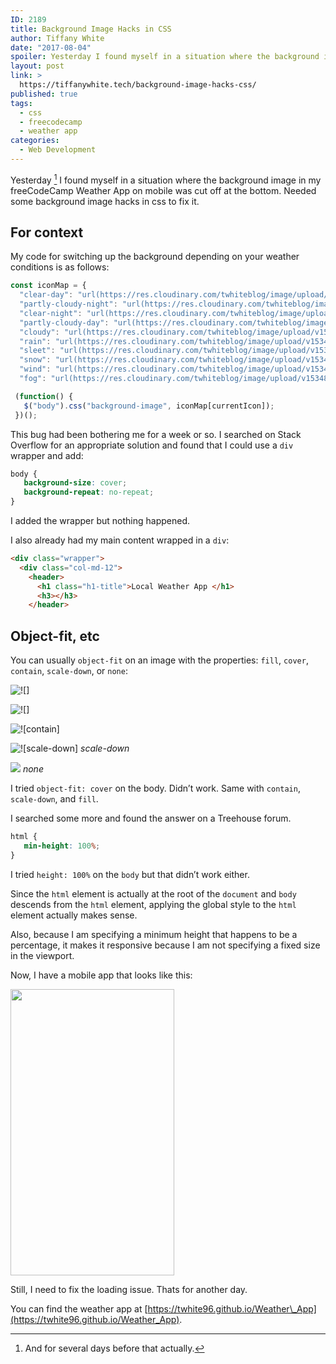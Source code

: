 ```yaml
---
ID: 2189
title: Background Image Hacks in CSS
author: Tiffany White
date: "2017-08-04"
spoiler: Yesterday I found myself in a situation where the background image in my freeCodeCamp Weather App on mobile was cut off at the bottom. Needed some background image hacks in css to fix it.
layout: post
link: >
  https://tiffanywhite.tech/background-image-hacks-css/
published: true
tags:
  - css
  - freecodecamp
  - weather app
categories:
  - Web Development
---
```



Yesterday [^1] I found myself in a situation where the background image in my freeCodeCamp Weather App on mobile was cut off at the bottom. Needed some background image hacks in css to fix it.

## For context

My code for switching up the background depending on your weather conditions is as follows:

```javascript
const iconMap = {
  "clear-day": "url(https://res.cloudinary.com/twhiteblog/image/upload/v1534887427/Weather%20App%20Images/sunny.jpg)",
  "partly-cloudy-night": "url(https://res.cloudinary.com/twhiteblog/image/upload/v1534887409/Weather%20App%20Imafineas-anton-136459_copy.jpg)",
  "clear-night": "url(https://res.cloudinary.com/twhiteblog/image/upload/v1534887421/Weather%20App%20Images/sam-mcjunkin-38078.jpg)",
  "partly-cloudy-day": "url(https://res.cloudinary.com/twhiteblog/image/upload/v1534887413/Weather%20App%20Images/jeff-nafura-294909.",
  "cloudy": "url(https://res.cloudinary.com/twhiteblog/image/upload/v1534887428/Weather%20App%20Images/jonatan-pie-260835.jpg)",
  "rain": "url(https://res.cloudinary.com/twhiteblog/image/upload/v1534887410/Weather%20App%20Images/3opt_rain.jpg)",
  "sleet": "url(https://res.cloudinary.com/twhiteblog/image/upload/v1534887412/Weather%20App%20Images/jonatan-pie-190398.jpg)",
  "snow": "url(https://res.cloudinary.com/twhiteblog/image/upload/v1534887417/Weather%20App%20Images/snow.jpg)",
  "wind": "url(https://res.cloudinary.com/twhiteblog/image/upload/v1534887424/Weather%20App%20Images/jon-flobrant-2845.jpg)",
  "fog": "url(https://res.cloudinary.com/twhiteblog/image/upload/v1534887392/Weather%20App%20Images/elaine-li-416.jpg)"

 (function() {
   $("body").css("background-image", iconMap[currentIcon]);
 })();

```

This bug had been bothering me for a week or so. I searched on Stack Overflow for an appropriate solution and found that I could use a `div` wrapper and add:

```css
body {
   background-size: cover;
   background-repeat: no-repeat;
}
```

I added the wrapper but nothing happened.

I also already had my main content wrapped in a `div`:

```html
<div class="wrapper">
  <div class="col-md-12">
    <header>
      <h1 class="h1-title">Local Weather App </h1>
      <h3></h3>
    </header>
```
## Object-fit, etc

You can usually `object-fit` on an image with the properties: `fill`, `cover`, `contain`, `scale-down`, or `none`:

![![]](https://res.cloudinary.com/twhiteblog/image/upload/v1527285535/fill_pdgsiz.jpg)

![![]](https://res.cloudinary.com/twhiteblog/image/upload/v1527285814/cover_ewgvo4.jpg)

![![contain]](https://res.cloudinary.com/twhiteblog/image/upload/v1527285527/contain_au90pq.jpg)

![![scale-down]](https://res.cloudinary.com/twhiteblog/image/upload/v1527285644/scaled_down_vm42wb.jpg)
*scale-down*

![](https://res.cloudinary.com/twhiteblog/image/upload/v1527285586/none_zulsuj.jpg)
*none*

I tried `object-fit: cover` on the body. Didn’t work. Same with `contain`, `scale-down`, and `fill`.

I searched some more and found the answer on a Treehouse forum.

```css
html {
   min-height: 100%;
}
```
I tried `height: 100%` on the `body` but that didn’t work either.

Since the `html` element is actually at the root of the `document` and `body` descends from the `html` element, applying the global style to the `html` element actually makes sense.

Also, because I am specifying a minimum height that happens to be a percentage, it makes it responsive because I am not specifying a fixed size in the viewport.

Now, I have a mobile app that looks like this:

<img class=" wp-image-2182 aligncenter" src="https://tiffanywhite.tech/wp-content/uploads/2017/08/IMG_3816.png" width="262" height="458" />

Still, I need to fix the loading issue. Thats for another day.

You can find the weather app at [https://twhite96.github.io/Weather\_App](https://twhite96.github.io/Weather_App).

[^1]: And for several days before that actually.
